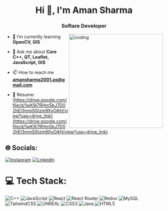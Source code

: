 <h1 align="center">Hi 👋, I'm Aman Sharma</h1>
<h3 align="center">Softare Developer</h3>

<img align="right" alt="coding" width="300" src="https://media0.giphy.com/media/4rZA5D22301iMgrUNd/giphy.gif?cid=ecf05e47v1sqhub40h3vl60mrdiltieatpbhq4uezzhprilw&ep=v1_gifs_related&rid=giphy.gif&ct=g" />

- 🌱 I’m currently learning **OpenCV, GIS**

- 💬 Ask me about **Core C++, QT, Leaflet, JavaScript, GIS**

- 📫 How to reach me **amansharma2001.as@gmail.com**

- 📄 Resume: [https://drive.google.com/file/d/1wK9i7RHm5bJ7D02hEl3mmS0tzm9XyOAH/view?usp=drive_link](https://drive.google.com/file/d/1wK9i7RHm5bJ7D02hEl3mmS0tzm9XyOAH/view?usp=drive_link)

## 🌐 Socials:
[![Instagram](https://img.shields.io/badge/Instagram-%23E4405F.svg?logo=Instagram&logoColor=white)](https://instagram.com/amansharma_aarav_) [![LinkedIn](https://img.shields.io/badge/LinkedIn-%230077B5.svg?logo=linkedin&logoColor=white)](https://linkedin.com/in/aman-sharma-29b635188) 

# 💻 Tech Stack:
![C++](https://img.shields.io/badge/c++-%2300599C.svg?style=plastic&logo=c%2B%2B&logoColor=white) ![JavaScript](https://img.shields.io/badge/javascript-%23323330.svg?style=plastic&logo=javascript&logoColor=%23F7DF1E) ![React](https://img.shields.io/badge/react-%2320232a.svg?style=plastic&logo=react&logoColor=%2361DAFB) ![React Router](https://img.shields.io/badge/React_Router-CA4245?style=plastic&logo=react-router&logoColor=white) ![Redux](https://img.shields.io/badge/redux-%23593d88.svg?style=plastic&logo=redux&logoColor=white) ![MySQL](https://img.shields.io/badge/mysql-%2300f.svg?style=plastic&logo=mysql&logoColor=white) ![TailwindCSS](https://img.shields.io/badge/tailwindcss-%2338B2AC.svg?style=plastic&logo=tailwind-css&logoColor=white) ![UNREAL](https://img.shields.io/badge/unreal-%2320232a.svg?style=plastic&logo=unreal-engine&logoColor=white) ![CSS3](https://img.shields.io/badge/css3-%231572B6.svg?style=plastic&logo=css3&logoColor=white) ![Java](https://img.shields.io/badge/java-%23ED8B00.svg?style=plastic&logo=java&logoColor=white) ![HTML5](https://img.shields.io/badge/html5-%23E34F26.svg?style=plastic&logo=html5&logoColor=white)

<!-- Proudly created with GPRM ( https://gprm.itsvg.in ) -->
